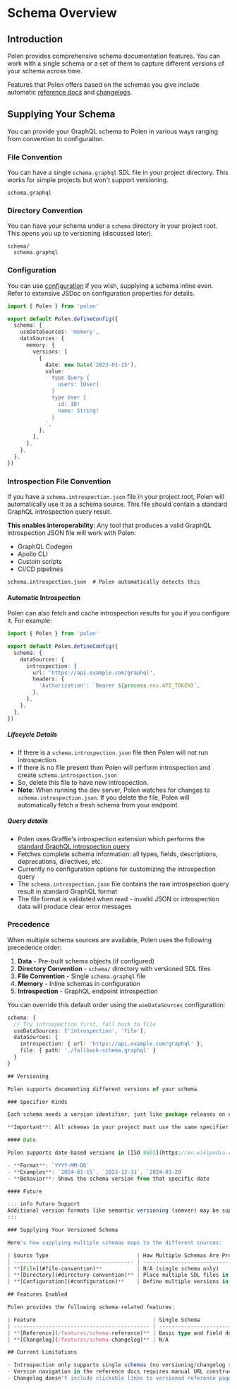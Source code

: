 # Schema Overview

## Introduction

Polen provides comprehensive schema documentation features. You can work with a single schema or a set of them to capture different versions of your schema across time.

Features that Polen offers based on the schemas you give include automatic [reference docs](/features/schema-reference) and [changelogs](/features/schema-changelog).

## Supplying Your Schema

You can provide your GraphQL schema to Polen in various ways ranging from convention to configuraiton.

### File Convention

You can have a single `schema.graphql` SDL file in your project directory. This works for simple projects but won't support versioning.

```
schema.graphql
```

### Directory Convention

You can have your schema under a `schema` directory in your project root. This opens you up to versioning (discussed later).

```
schema/
  schema.graphql
```

### Configuration

You can use [configuration](/features/configuration) if you wish, supplying a schema inline even. Refer to extensive JSDoc on configuration properties for details.

```ts
import { Polen } from 'polen'

export default Polen.defineConfig({
  schema: {
    useDataSources: 'memory',
    dataSources: {
      memory: {
        versions: [
          {
            date: new Date('2023-01-15'),
            value: `
              type Query {
                users: [User]
              }
              type User {
                id: ID!
                name: String!
              }
            `,
          },
        ],
      },
    },
  },
})
```

### Introspection File Convention

If you have a `schema.introspection.json` file in your project root, Polen will automatically use it as a schema source. This file should contain a standard GraphQL introspection query result.

**This enables interoperability**: Any tool that produces a valid GraphQL introspection JSON file will work with Polen:

- GraphQL Codegen
- Apollo CLI
- Custom scripts
- CI/CD pipelines

```
schema.introspection.json  # Polen automatically detects this
```

#### Automatic Introspection

Polen can also fetch and cache introspection results for you if you configure it. For example:

```ts
import { Polen } from 'polen'

export default Polen.defineConfig({
  schema: {
    dataSources: {
      introspection: {
        url: 'https://api.example.com/graphql',
        headers: {
          'Authorization': `Bearer ${process.env.API_TOKEN}`,
        },
      },
    },
  },
})
```

##### Lifecycle Details

- If there is a `schema.introspection.json` file then Polen will not run introspection.
- If there is no file present then Polen will perform introspection and create `schema.introspection.json`
- So, delete this file to have new introspection.
- **Note**: When running the dev server, Polen watches for changes to `schema.introspection.json`. If you delete the file, Polen will automatically fetch a fresh schema from your endpoint.

##### Query details

- Polen uses Graffle's introspection extension which performs the [standard GraphQL introspection query](https://spec.graphql.org/draft/#sec-Introspection)
- Fetches complete schema information: all types, fields, descriptions, deprecations, directives, etc.
- Currently no configuration options for customizing the introspection query
- The `schema.introspection.json` file contains the raw introspection query result in standard GraphQL format
- The file format is validated when read - invalid JSON or introspection data will produce clear error messages

### Precedence

When multiple schema sources are available, Polen uses the following precedence order:

1. **Data** - Pre-built schema objects (if configured)
2. **Directory Convention** - `schema/` directory with versioned SDL files
3. **File Convention** - Single `schema.graphql` file
4. **Memory** - Inline schemas in configuration
5. **Introspection** - GraphQL endpoint introspection

You can override this default order using the `useDataSources` configuration:

```ts
schema: {
  // Try introspection first, fall back to file
  useDataSources: ['introspection', 'file'],
  dataSources: {
    introspection: { url: 'https://api.example.com/graphql' },
    file: { path: './fallback-schema.graphql' }
  }
}

## Versioning

Polen supports documenting different versions of your schema.

### Specifier Kinds

Each schema needs a version identifier, just like package releases on npm. Polen supports different specifier kinds to accommodate various versioning strategies.

**Important**: All schemas in your project must use the same specifier kind.

#### Date

Polen supports date-based versions in [ISO 8601](https://en.wikipedia.org/wiki/ISO_8601) format:

- **Format**: `YYYY-MM-DD`
- **Examples**: `2024-01-15`, `2023-12-31`, `2024-03-20`
- **Behavior**: Shows the schema version from that specific date

#### Future

::: info Future Support
Additional version formats like semantic versioning (semver) may be supported in future releases. [Share your feedback](https://github.com/the-guild-org/polen/issues/123) on what version formats would be most valuable for your use case.
:::

### Supplying Your Versioned Schema

Here's how supplying multiple schemas maps to the different sources:

| Source Type                            | How Multiple Schemas Are Provided                                                                      | Examples                                                               |
| -------------------------------------- | ------------------------------------------------------------------------------------------------------ | ---------------------------------------------------------------------- |
| **[File](#file-convention)**           | N/A (single schema only)                                                                               | N/A                                                                    |
| **[Directory](#directory-convention)** | Place multiple SDL files in `schema/` directory with each [version](#specifier-kinds) as the file name | <pre>schema/<br>├── 2024-01-15.graphql<br>└── 2024-03-20.graphql</pre> |
| **[Configuration](#configuration)**    | Define multiple versions in `dataSources.memory.versions` array                                        | [See example above](#configuration)                                    |

## Features Enabled

Polen provides the following schema-related features:

| Feature                                     | Single Schema                      | Multiple Schemas                                           |
| ------------------------------------------- | ---------------------------------- | ---------------------------------------------------------- |
| **[Reference](/features/schema-reference)** | Basic type and field documentation | Versioned URLs for historical schema access                |
| **[Changelog](/features/schema-changelog)** | N/A                                | Automatically generated changelog showing schema evolution |

## Current Limitations

- Introspection only supports single schemas (no versioning/changelog support)
- Version navigation in the reference docs requires manual URL construction
- Changelog doesn't include clickable links to versioned reference pages
```
